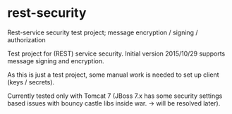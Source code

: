 # rest-security
Rest-service security test project; message encryption / signing / authorization

Test project for (REST) service security. 
Initial version 2015/10/29 supports message signing and encryption.

As this is just a test project, some manual work is needed to set up client (keys / secrets).

Currently tested only with Tomcat 7 (JBoss 7.x has some security settings based issues with bouncy castle libs inside war. -> will be resolved later).

